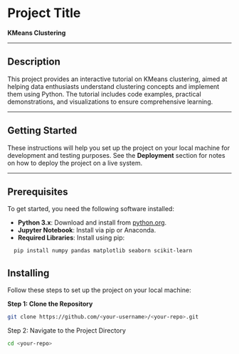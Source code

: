 # Project Title

**KMeans Clustering**

---

## Description

This project provides an interactive tutorial on KMeans clustering, aimed at helping data enthusiasts understand clustering concepts and implement them using Python. The tutorial includes code examples, practical demonstrations, and visualizations to ensure comprehensive learning.

---

## Getting Started

These instructions will help you set up the project on your local machine for development and testing purposes. See the **Deployment** section for notes on how to deploy the project on a live system.

---

## Prerequisites

To get started, you need the following software installed:

- **Python 3.x**: Download and install from [python.org](https://www.python.org/).
- **Jupyter Notebook**: Install via pip or Anaconda.
- **Required Libraries**: Install using pip:
```bash
  pip install numpy pandas matplotlib seaborn scikit-learn
```
## Installing

Follow these steps to set up the project on your local machine:

**Step 1: Clone the Repository**
```bash
git clone https://github.com/<your-username>/<your-repo>.git
```
Step 2: Navigate to the Project Directory
```bash
cd <your-repo>
```

